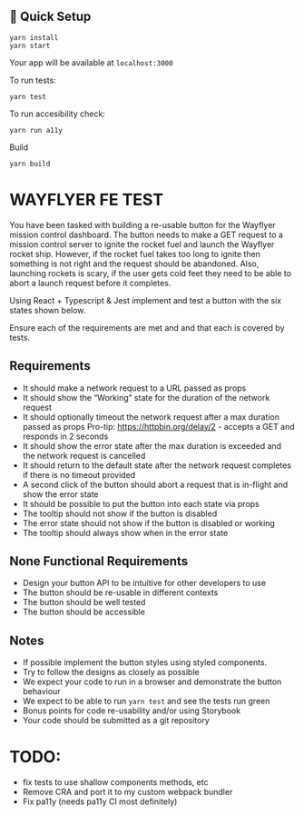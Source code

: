 
## 🚀 Quick Setup

```
yarn install
yarn start
```

Your app will be available at `localhost:3000`

To run tests:

```
yarn test
```

To run accesibility check:

```
yarn run a11y
```

Build
```
yarn build
```

# WAYFLYER FE TEST

You have been tasked with building a re-usable button for the Wayflyer mission control dashboard. 
The button needs to make a GET request to a mission control server to ignite the rocket fuel and launch the Wayflyer rocket ship. However, if the rocket fuel takes too long to ignite then something is not right and the request should be abandoned. Also, launching rockets is scary, if the user gets cold feet they need to be able to abort a launch request before it completes.

Using React + Typescript & Jest implement and test a button with the six states shown below.

Ensure each of the requirements are met and and that each is covered by tests.

## Requirements
- It should make a network request to a URL passed as props
- It should show the “Working” state for the duration of the network request
- It should optionally timeout the network request after a max duration passed as props 
    Pro-tip: https://httpbin.org/delay/2 - accepts a GET and responds in 2 seconds
- It should show the error state after the max duration is exceeded and the network request is cancelled
- It should return to the default state after the network request completes if there is no timeout provided
- A second click of the button should abort a request that is in-flight and show the error state
- It should be possible to put the button into each state via props
- The tooltip should not show if the button is disabled
- The error state should not show if the button is disabled or working
- The tooltip should always show when in the error state

## None Functional Requirements
- Design your button API to be intuitive for other developers to use
- The button should be re-usable in different contexts
- The button should be well tested
- The button should be accessible

## Notes
- If possible implement the button styles using styled components.
- Try to follow the designs as closely as possible
- We expect your code to run in a browser and demonstrate the button behaviour
- We expect to be able to run `yarn test` and see the tests run green
- Bonus points for code re-usability and/or using Storybook
- Your code should be submitted as a git repository

# TODO:
- fix tests to use shallow components methods, etc
- Remove CRA and port it to my custom webpack bundler
- Fix pa11y (needs pa11y CI most definitely)